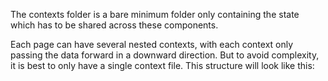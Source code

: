 The contexts folder is a bare minimum folder
only containing the state which has to be shared across these components.

Each page can have several nested contexts,
with each context only passing the data forward in a downward direction.
But to avoid complexity, it is best to only have a single context file.
This structure will look like this:
